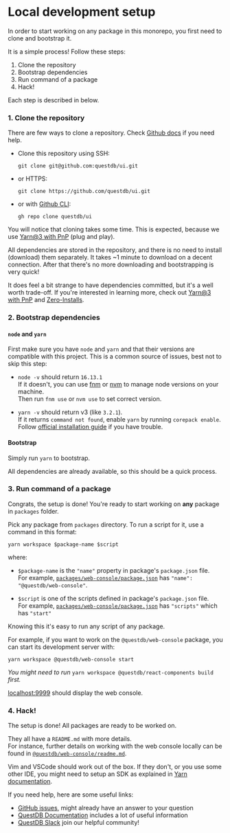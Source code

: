 # Local development setup

In order to start working on any package in this monorepo, you first need to clone and bootstrap it.

It is a simple process! Follow these steps:

1. Clone the repository
2. Bootstrap dependencies
3. Run command of a package
4. Hack!

Each step is described in below.

### 1. Clone the repository

There are few ways to clone a repository. Check [Github docs](https://docs.github.com/en/repositories/creating-and-managing-repositories/cloning-a-repository) if you need help.

- Clone this repository using SSH:

  ```
  git clone git@github.com:questdb/ui.git
  ```

- or HTTPS:

  ```
  git clone https://github.com/questdb/ui.git
  ```

- or with [Github CLI](https://cli.github.com/):
  ```
  gh repo clone questdb/ui
  ```

You will notice that cloning takes some time. This is expected, because we use [Yarn@3 with PnP](https://next.yarnpkg.com/features/pnp) (plug and play).

All dependencies are stored in the repository, and there is no need to install (download) them separately.
It takes ~1 minute to download on a decent connection. After that there's no more downloading and bootstrapping is very quick!

It does feel a bit strange to have dependencies committed, but it's a well worth trade-off. If you're interested in learning more, check out [Yarn@3 with PnP](https://yarnpkg.com/features/pnp) and [Zero-Installs](https://yarnpkg.com/features/zero-installs).

### 2. Bootstrap dependencies

#### `node` and `yarn`

First make sure you have `node` and `yarn` and that their versions are compatible with this project.
This is a common source of issues, best not to skip this step:

- `node -v` should return `16.13.1`\
  If it doesn't, you can use [fnm](https://fnm.vercel.app) or [nvm](https://github.com/nvm-sh/nvm) to manage node versions on your machine.\
  Then run `fnm use` or `nvm use` to set correct version.

- `yarn -v` should return v3 (like `3.2.1`).\
  If it returns `command not found`, enable `yarn` by running `corepack enable`.\
  Follow [official installation guide](https://yarnpkg.com/getting-started/install) if you have trouble.

#### Bootstrap

Simply run `yarn` to bootstrap.

All dependencies are already available, so this should be a quick process.

### 3. Run command of a package

Congrats, the setup is done! You're ready to start working on **any** package in `packages` folder.

Pick any package from `packages` directory. To run a script for it, use a command in this format:

```
yarn workspace $package-name $script
```

where:

- `$package-name` is the `"name"` property in package's `package.json` file.\
   For example, [`packages/web-console/package.json`](../packages/web-console/package.json) has `"name": "@questdb/web-console"`.

- `$script` is one of the scripts defined in package's `package.json` file.\
   For example, [`packages/web-console/package.json`](../packages/web-console/package.json) has `"scripts"` which has `"start"`

Knowing this it's easy to run any script of any package.

For example, if you want to work on the `@questdb/web-console` package, you can start its
development server with:

```
yarn workspace @questdb/web-console start
```

_You might need to run_ `yarn workspace @questdb/react-components build` _first._

[localhost:9999](http://localhost:9999) should display the web console.

### 4. Hack!

The setup is done! All packages are ready to be worked on.

They all have a `README.md` with more details.\
For instance, further details on working with the web console locally can be found
in [`@questdb/web-console/readme.md`](../packages/web-console/README.md).

Vim and VSCode should work out of the box. If they don't, or you use some
other IDE, you might need to setup an SDK as explained in [Yarn
documentation](https://yarnpkg.com/getting-started/editor-sdks).

If you need help, here are some useful links:

- [GitHub issues](https://github.com/questdb/ui/issues), might already have an answer to your question
- [QuestDB Documentation](https://questdb.io/docs/) includes a lot of useful information
- [QuestDB Slack](https://slack.questdb.io/) join our helpful community!

